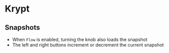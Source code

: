 # Krypt

## Snapshots

- When `Flow` is enabled, turning the knob also loads the snapshot
- The left and right buttons increment or decrement the current snapshot
